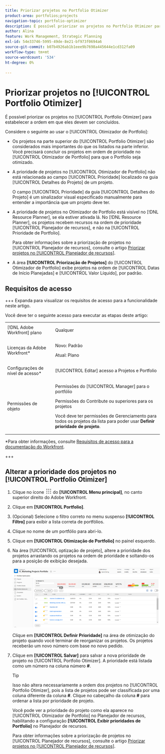 ```yaml
---
title: Priorizar projetos no Portfolio Otimizer
product-area: portfolios;projects
navigation-topic: portfolio-optimizer
description: É possível priorizar os projetos no Portfolio Otimizer para estabelecer a ordem em que eles devem ser concluídos.
author: Alina
feature: Work Management, Strategic Planning
exl-id: 54e33746-5995-49de-8e21-bf973f0694a6
source-git-commit: b07b4926ab1b1eee9b7698a445644e1cd312fa09
workflow-type: tm+mt
source-wordcount: '534'
ht-degree: 0%

---
```


# Priorizar projetos no [!UICONTROL Portfolio Otimizer]

É possível priorizar os projetos no [!UICONTROL Portfolio Otimizer] para estabelecer a ordem em que eles devem ser concluídos.

Considere o seguinte ao usar o [!UICONTROL Otimizador de Portfolio]:

* Os projetos na parte superior do [!UICONTROL Portfolio Otimizer] são considerados mais importantes do que os listados na parte inferior. Você precisará concluir os projetos em ordem de prioridade no [!UICONTROL Otimizador de Portfolio] para que o Portfolio seja otimizado.
* A prioridade de projetos no [!UICONTROL Otimizador de Portfolio] não está relacionada ao campo [!UICONTROL Prioridade] localizado na guia [!UICONTROL Detalhes do Projeto] de um projeto.

  O campo [!UICONTROL Prioridade] da guia [!UICONTROL Detalhes do Projeto] é um sinalizador visual especificado manualmente para entender a importância que um projeto deve ter.

* A prioridade de projetos no Otimizador de Portfolio está visível no [!DNL Resource Planner], se ela estiver ativada lá. No [!DNL Resource Planner], os projetos recebem recursos na ordem de prioridade [!UICONTROL Planejador de recursos], e não na [!UICONTROL Prioridade de Portfolio].

  Para obter informações sobre a priorização de projetos no [!UICONTROL Planejador de recursos], consulte o artigo [Priorizar projetos no [!UICONTROL Planejador de recursos]](../../../resource-mgmt/resource-planning/prioritize-projects-resource-planner.md).

* A área **[!UICONTROL Priorização de Projetos]** do [!UICONTROL Otimizador de Portfolio] exibe projetos na ordem de [!UICONTROL Datas de Início Planejadas] e [!UICONTROL Valor Líquido], por padrão.

## Requisitos de acesso

+++ Expanda para visualizar os requisitos de acesso para a funcionalidade neste artigo.

Você deve ter o seguinte acesso para executar as etapas deste artigo:

<table style="table-layout:auto"> 
 <col> 
 <col> 
 <tbody> 
  <tr> 
   <td role="rowheader">[!DNL Adobe Workfront] plano</td> 
   <td> <p>Qualquer </p> </td> 
  </tr> 
  <tr> 
   <td role="rowheader">Licenças da Adobe Workfront*</td> 
   <td> <p>Novo: Padrão</p>
   <p>Atual: Plano</p> </td> 
  </tr> 
  <tr> 
   <td role="rowheader">Configurações de nível de acesso*</td> 
   <td> <p>[!UICONTROL Editar] acesso a Projetos e Portfolio</p></td> 
  </tr> 
  <tr> 
   <td role="rowheader">Permissões de objeto</td> 
   <td> <p>Permissões do [!UICONTROL Manager] para o portfólio</p> <p>Permissões do Contribute ou superiores para os projetos</p> 
   <p>Você deve ter permissões de Gerenciamento para todos os projetos da lista para poder usar <b>Definir prioridade de projeto</b>.</p>
    </td> 
  </tr> 
 </tbody> 
</table>

*Para obter informações, consulte [Requisitos de acesso para a documentação do Workfront](/help/quicksilver/administration-and-setup/add-users/access-levels-and-object-permissions/access-level-requirements-in-documentation.md).

+++

## Alterar a prioridade dos projetos no [!UICONTROL Portfolio Otimizer]

1. Clique no ícone ![](assets/main-menu-icon.png) do **[!UICONTROL Menu principal]**, no canto superior direito do Adobe Workfront.

1. Clique em **[!UICONTROL Portfolio]**.
1. (Opcional) Selecione o filtro correto no menu suspenso **[!UICONTROL Filtro]** para exibir a lista correta de portfólios.
1. Clique no nome de um portfólio para abri-lo.
1. Clique em **[!UICONTROL Otimização de Portfolio]** no painel esquerdo.
1. Na área [!UICONTROL optização de projeto], altere a prioridade dos projetos arrastando os projetos na ordem de prioridade e soltando-os para a posição de exibição desejada.

   ![](assets/portfolio-optimizer-with-projects-nwe-350x89.png)

   Clique em **[!UICONTROL Definir Prioridade]** na área de otimização do projeto quando você terminar de reorganizar os projetos. Os projetos receberão um novo número com base no novo pedido.

1. Clique em **[!UICONTROL Salvar]** para salvar a nova prioridade de projeto no [!UICONTROL Portfolio Otimizer]. A prioridade está listada como um número na coluna número **#**.

   >[!TIP]
   >
   >Isso não altera necessariamente a ordem dos projetos no [!UICONTROL Portfolio Otimizer], pois a lista de projetos pode ser classificada por uma coluna diferente da coluna **#**. Clique no cabeçalho da coluna **#** para ordenar a lista por prioridade de projeto.

   Você pode ver a prioridade do projeto como ela aparece no [!UICONTROL Otimizador de Portfolio] no Planejador de recursos, habilitando a configuração **[!UICONTROL Exibir prioridades de Portfolio]** no Planejador de recursos.

   Para obter informações sobre a priorização de projetos no [!UICONTROL Planejador de recursos], consulte o artigo [Priorizar projetos no [!UICONTROL Planejador de recursos]](../../../resource-mgmt/resource-planning/prioritize-projects-resource-planner.md).
